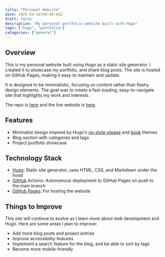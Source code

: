 ```yaml
---
title: "Personal Website"
date: 2025-04-16T00:00:00Z
draft: false
description: "My personal portfolio website built with Hugo"
tags: ["hugo", "portfolio"]
categories: ["general"]
---
```


## Overview

This is my personal website built using Hugo as a static site generator. I created it to showcase my portfolio, and share blog posts. The site is hosted on GitHub Pages, making it easy to maintain and update.

It is designed to be minimalistic, focusing on content rather than flashy design elements. The goal was to create a fast-loading, easy-to-navigate site that highlights my work and interests.

The repo is [here][websiterepo] and the live website is [here][websitelive].

## Features

- Minimalist design inspired by Hugo's [no-style-please] and [book] themes
- Blog section with categories and tags
- Project portfolio showcase

## Technology Stack

- [Hugo]: Static site generator, uses HTML, CSS, and Markdown under the hood
- [GitHub][github] Actions: Autonomous deployment to GitHub Pages on push to the main branch
- [GitHub Pages][githubpages]: For hosting the website

## Things to Improve

This site will continue to evolve as I learn more about web development and Hugo. Here are some areas I plan to improve:

- Add more blog posts and project entries
- Improve accessibility features
- Implement a search feature for the blog, and be able to sort by tags
- Become more mobile-friendly

[websiterepo]: https://github.com/ka-iden/ka-iden.github.io "Github Repository"
[websitelive]: https://ka-iden.github.io "This website"

[no-style-please]: https://themes.gohugo.io/themes/hugo-theme-nostyleplease/ "no-style-please theme"
[book]: https://themes.gohugo.io/themes/hugo-book/ "Book theme"

[hugo]: https://gohugo.io/ "Hugo"
[github]: https://github.com "GitHub"
[githubpages]: https://pages.github.com/ "GitHub Pages"
